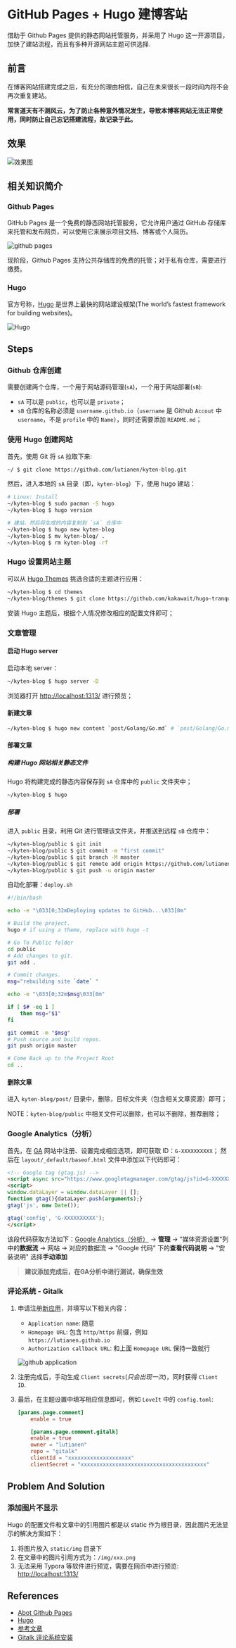 # GitHub Pages + Hugo 建博客站


借助于 Github Pages 提供的静态网站托管服务，并采用了 Hugo 这一开源项目，加快了建站流程，而且有多种开源网站主题可供选择.

<!--more-->

## 前言

在博客网站搭建完成之后，有充分的理由相信，自己在未来很长一段时间内将不会再次重复建站。

**常言道天有不测风云，为了防止各种意外情况发生，导致本博客网站无法正常使用，同时防止自己忘记搭建流程，故记录于此。**

## 效果

![效果图](/img/Kyten-blog-outline.png)

## 相关知识简介

### Github Pages

GitHub Pages 是一个免费的静态网站托管服务，它允许用户通过 GitHub 存储库来托管和发布网页，可以使用它来展示项目文档、博客或个人简历。

![github pages](/img/github-pages-intro.png)

现阶段，Github Pages 支持公共存储库的免费的托管；对于私有仓库，需要进行缴费。

### Hugo

官方号称，[Hugo](https://gohugo.io/) 是世界上最快的网站建设框架(The world’s fastest framework for building websites)。

![Hugo](/img/hugo-intro.png)

## Steps

### Github 仓库创建

需要创建两个仓库，一个用于网站源码管理(`sA`)，一个用于网站部署(`sB`):

- `sA` 可以是 `public`，也可以是 `private`；
- `sB` 仓库的名称必须是 `username.github.io`（`username` 是 Github `Accout` 中`username`，不是 `profile` 中的 `Name`），同时还需要添加 `README.md`；

### 使用 Hugo 创建网站

首先，使用 Git 将 `sA` 拉取下来:

```bash
~/ $ git clone https://github.com/lutianen/kyten-blog.git
```

然后，进入本地的 `sA` 目录（即，`kyten-blog`）下，使用 hugo 建站：

```bash
# Linux: Install
~/kyten-blog $ sudo pacman -S hugo
~/kyten-blog $ hugo version 

# 建站，然后将生成的内容复制到 `sA` 仓库中
~/kyten-blog $ hugo new kyten-blog
~/kyten-blog $ mv kyten-blog/ .
~/kyten-blog $ rm kyten-blog -rf
```

### Hugo 设置网站主题

可以从 [Hugo Themes](https://themes.gohugo.io/) 挑选合适的主题进行应用：

```bash
~/kyten-blog $ cd themes
~/kyten-blog/themes $ git clone https://github.com/kakawait/hugo-tranquilpeak-theme.git tranquilpeak
```

安装 Hugo 主题后，根据个人情况修改相应的配置文件即可；

### 文章管理

#### 启动 Hugo server

启动本地 server：

```bash
~/kyten-blog $ hugo server -D
```

浏览器打开 [http://localhost:1313/](http://localhost:1313/) 进行预览；

#### 新建文章

```bash
~/kyten-blog $ hugo new content `post/Golang/Go.md` # `post/Golang/Go.md` 表明 markdown 的路径
```

#### 部署文章

##### 构建 Hugo 网站相关静态文件

Hugo 将构建完成的静态内容保存到 `sA` 仓库中的 `public` 文件夹中；

```bash
~/kyten-blog $ hugo
```

##### 部署

进入 `public` 目录，利用 Git 进行管理该文件夹，并推送到远程 `sB` 仓库中：

```bash
~/kyten-blog/public $ git init
~/kyten-blog/public $ git commit -m "first commit"
~/kyten-blog/public $ git branch -M master
~/kyten-blog/public $ git remote add origin https://github.com/lutianen/test.git
~/kyten-blog/public $ git push -u origin master
```

自动化部署：`deploy.sh`

```bash
#!/bin/bash 

echo -e "\033[0;32mDeploying updates to GitHub...\033[0m" 

# Build the project. 
hugo # if using a theme, replace with hugo -t 

# Go To Public folder 
cd public 
# Add changes to git. 
git add . 

# Commit changes. 
msg="rebuilding site `date` " 

echo -e "\033[0;32m$msg\033[0m"

if [ $# -eq 1 ] 
    then msg="$1" 
fi 

git commit -m "$msg" 
# Push source and build repos. 
git push origin master 

# Come Back up to the Project Root 
cd ..


```

#### 删除文章

进入 `kyten-blog/post/` 目录中，删除，目标文件夹（包含相关文章资源）即可；

NOTE：`kyten-blog/public` 中相关文件可以删除，也可以不删除，推荐删除；

### Google Analytics（分析）

首先，在 [GA](https://analytics.google.com/) 网站中注册、设置完成相应选项，即可获取 ID：`G-XXXXXXXXXX`；
然后在 `layout/_default/baseof.html` 文件中添加以下代码即可：

```HTML
<!-- Google tag (gtag.js) -->
<script async src="https://www.googletagmanager.com/gtag/js?id=G-XXXXXXXXXX"></script>
<script>
window.dataLayer = window.dataLayer || [];
function gtag(){dataLayer.push(arguments);}
gtag('js', new Date());

gtag('config', 'G-XXXXXXXXXX');
</script>
```

该段代码获取方法如下：[Google Analytics（分析）](https://www.google.com/analytics/web) -> **管理** -> "媒体资源设置"列中的**数据流** -> 网站 -> 对应的数据流 -> "Google 代码" 下的**查看代码说明** -> "安装说明" 选择**手动添加**

> **建议添加完成后，在GA分析中进行测试，确保生效**

### 评论系统 - Gitalk

1. 申请注册[新应用](https://github.com/settings/applications/new)，并填写以下相关内容：

    - `Application name`: 随意
    - `Homepage URL`: 包含 `http/https` 前缀，例如`https://lutianen.github.io`
    - `Authorization callback URL`: 和上面 `Homepage URL` 保持一致就行

    ![github application](/img/github-application.png)

2. 注册完成后，手动生成 `Client secrets`(*只会出现一次*)，同时获得 `Client ID`.

3. 最后，在主题设置中填写相应信息即可，例如 `LoveIt` 中的 `config.toml`:

    ```TOML
    [params.page.comment]
        enable = true

        [params.page.comment.gitalk]
        enable = true
        owner = "lutianen"
        repo = "gitalk"
        clientId = "xxxxxxxxxxxxxxxxxxxx"
        clientSecret = "xxxxxxxxxxxxxxxxxxxxxxxxxxxxxxxxxxxxxxxx"
    ```

## Problem And Solution

### 添加图片不显示

Hugo 的配置文件和文章中的引用图片都是以 static 作为根目录，因此图片无法显示的解决方案如下：

1. 将图片放入 `static/img` 目录下
2. 在文章中的图片引用方式为：`/img/xxx.png`
3. 无法采用 Typora 等软件进行预览，需要在网页中进行预览: [http://localhost:1313/](http://localhost:1313/)

## References

- [Abot Github Pages](https://docs.github.com/en/pages/getting-started-with-github-pages/about-github-pages)
- [Hugo](https://gohugo.io/)
- [参考文章](https://zz2summer.github.io/github-pages-hugo-%E6%90%AD%E5%BB%BA%E4%B8%AA%E4%BA%BA%E5%8D%9A%E5%AE%A2)
- [Gitalk 评论系统安装](https://www.gagahappy.com/gitalk-install/)

